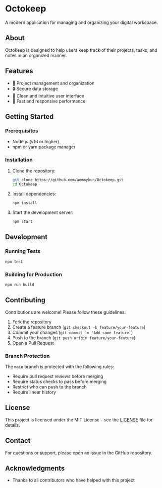 # Octokeep

A modern application for managing and organizing your digital workspace.

## About

Octokeep is designed to help users keep track of their projects, tasks, and notes in an organized manner.

## Features

- 📝 Project management and organization
- 🔒 Secure data storage
- 🎨 Clean and intuitive user interface
- 🚀 Fast and responsive performance

## Getting Started

### Prerequisites

- Node.js (v16 or higher)
- npm or yarn package manager

### Installation

1. Clone the repository:
   ```bash
   git clone https://github.com/aemmykun/Octokeep.git
   cd Octokeep
   ```

2. Install dependencies:
   ```bash
   npm install
   ```

3. Start the development server:
   ```bash
   npm start
   ```

## Development

### Running Tests

```bash
npm test
```

### Building for Production

```bash
npm run build
```

## Contributing

Contributions are welcome! Please follow these guidelines:

1. Fork the repository
2. Create a feature branch (`git checkout -b feature/your-feature`)
3. Commit your changes (`git commit -m 'Add some feature'`)
4. Push to the branch (`git push origin feature/your-feature`)
5. Open a Pull Request

### Branch Protection

The `main` branch is protected with the following rules:
- Require pull request reviews before merging
- Require status checks to pass before merging
- Restrict who can push to the branch
- Require linear history

## License

This project is licensed under the MIT License - see the [LICENSE](LICENSE) file for details.

## Contact

For questions or support, please open an issue in the GitHub repository.

## Acknowledgments

- Thanks to all contributors who have helped with this project